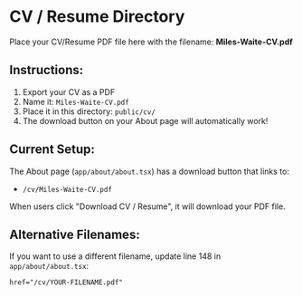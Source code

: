 # CV / Resume Directory

Place your CV/Resume PDF file here with the filename: **Miles-Waite-CV.pdf**

## Instructions:

1. Export your CV as a PDF
2. Name it: `Miles-Waite-CV.pdf`
3. Place it in this directory: `public/cv/`
4. The download button on your About page will automatically work!

## Current Setup:

The About page (`app/about/about.tsx`) has a download button that links to:
- `/cv/Miles-Waite-CV.pdf`

When users click "Download CV / Resume", it will download your PDF file.

## Alternative Filenames:

If you want to use a different filename, update line 148 in `app/about/about.tsx`:
```tsx
href="/cv/YOUR-FILENAME.pdf"
```



















